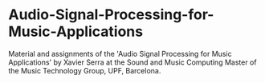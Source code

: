 # Audio-Signal-Processing-for-Music-Applications
Material and assignments of the 'Audio Signal Processing for Music Applications' by Xavier Serra at the Sound and Music Computing Master of the Music Technology Group, UPF, Barcelona.
